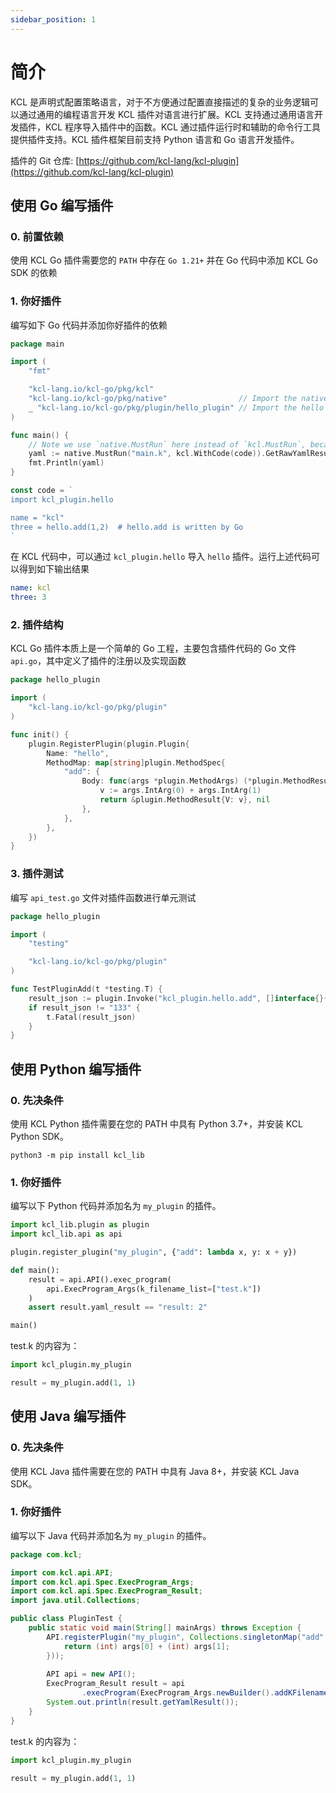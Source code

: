 ```yaml
---
sidebar_position: 1
---
```


# 简介

KCL 是声明式配置策略语言，对于不方便通过配置直接描述的复杂的业务逻辑可以通过通用的编程语言开发 KCL 插件对语言进行扩展。KCL 支持通过通用语言开发插件，KCL 程序导入插件中的函数。KCL 通过插件运行时和辅助的命令行工具提供插件支持。KCL 插件框架目前支持 Python 语言和 Go 语言开发插件。

插件的 Git 仓库: [https://github.com/kcl-lang/kcl-plugin](https://github.com/kcl-lang/kcl-plugin)

## 使用 Go 编写插件

### 0. 前置依赖

使用 KCL Go 插件需要您的 `PATH` 中存在 `Go 1.21+` 并在 Go 代码中添加 KCL Go SDK 的依赖

### 1. 你好插件

编写如下 Go 代码并添加你好插件的依赖

```go
package main

import (
	"fmt"

	"kcl-lang.io/kcl-go/pkg/kcl"
	"kcl-lang.io/kcl-go/pkg/native"                // Import the native API
	_ "kcl-lang.io/kcl-go/pkg/plugin/hello_plugin" // Import the hello plugin
)

func main() {
	// Note we use `native.MustRun` here instead of `kcl.MustRun`, because it needs the cgo feature.
	yaml := native.MustRun("main.k", kcl.WithCode(code)).GetRawYamlResult()
	fmt.Println(yaml)
}

const code = `
import kcl_plugin.hello

name = "kcl"
three = hello.add(1,2)  # hello.add is written by Go
`
```

在 KCL 代码中，可以通过 `kcl_plugin.hello` 导入 `hello` 插件。运行上述代码可以得到如下输出结果

```yaml
name: kcl
three: 3
```

### 2. 插件结构

KCL Go 插件本质上是一个简单的 Go 工程，主要包含插件代码的 Go 文件 `api.go`，其中定义了插件的注册以及实现函数

```go
package hello_plugin

import (
	"kcl-lang.io/kcl-go/pkg/plugin"
)

func init() {
	plugin.RegisterPlugin(plugin.Plugin{
		Name: "hello",
		MethodMap: map[string]plugin.MethodSpec{
			"add": {
				Body: func(args *plugin.MethodArgs) (*plugin.MethodResult, error) {
					v := args.IntArg(0) + args.IntArg(1)
					return &plugin.MethodResult{V: v}, nil
				},
			},
		},
	})
}
```

### 3. 插件测试

编写 `api_test.go` 文件对插件函数进行单元测试

```go
package hello_plugin

import (
	"testing"

	"kcl-lang.io/kcl-go/pkg/plugin"
)

func TestPluginAdd(t *testing.T) {
	result_json := plugin.Invoke("kcl_plugin.hello.add", []interface{}{111, 22}, nil)
	if result_json != "133" {
		t.Fatal(result_json)
	}
}
```

## 使用 Python 编写插件

### 0. 先决条件

使用 KCL Python 插件需要在您的 PATH 中具有 Python 3.7+，并安装 KCL Python SDK。

```shell
python3 -m pip install kcl_lib
```

### 1. 你好插件

编写以下 Python 代码并添加名为 `my_plugin` 的插件。

```python
import kcl_lib.plugin as plugin
import kcl_lib.api as api

plugin.register_plugin("my_plugin", {"add": lambda x, y: x + y})

def main():
    result = api.API().exec_program(
        api.ExecProgram_Args(k_filename_list=["test.k"])
    )
    assert result.yaml_result == "result: 2"

main()
```

test.k 的内容为：

```python
import kcl_plugin.my_plugin

result = my_plugin.add(1, 1)
```

## 使用 Java 编写插件

### 0. 先决条件

使用 KCL Java 插件需要在您的 PATH 中具有 Java 8+，并安装 KCL Java SDK。

### 1. 你好插件

编写以下 Java 代码并添加名为 `my_plugin` 的插件。

```java
package com.kcl;

import com.kcl.api.API;
import com.kcl.api.Spec.ExecProgram_Args;
import com.kcl.api.Spec.ExecProgram_Result;
import java.util.Collections;

public class PluginTest {
    public static void main(String[] mainArgs) throws Exception {
        API.registerPlugin("my_plugin", Collections.singletonMap("add", (args, kwArgs) -> {
            return (int) args[0] + (int) args[1];
        }));
        
        API api = new API();
        ExecProgram_Result result = api
                .execProgram(ExecProgram_Args.newBuilder().addKFilenameList("test.k").build());
        System.out.println(result.getYamlResult());
    }
}
```

test.k 的内容为：

```python
import kcl_plugin.my_plugin

result = my_plugin.add(1, 1)
```
